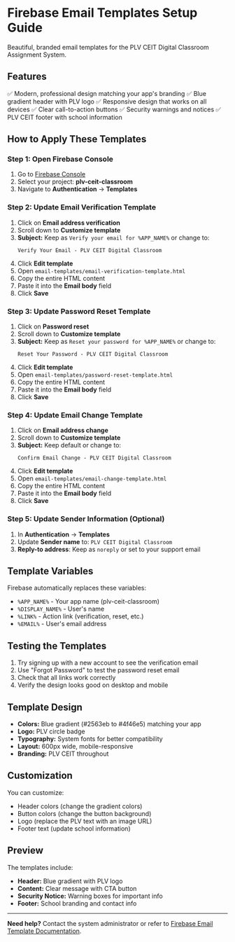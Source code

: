 # Firebase Email Templates Setup Guide

Beautiful, branded email templates for the PLV CEIT Digital Classroom Assignment System.

## Features

✅ Modern, professional design matching your app's branding
✅ Blue gradient header with PLV logo
✅ Responsive design that works on all devices
✅ Clear call-to-action buttons
✅ Security warnings and notices
✅ PLV CEIT footer with school information

## How to Apply These Templates

### Step 1: Open Firebase Console

1. Go to [Firebase Console](https://console.firebase.google.com/)
2. Select your project: **plv-ceit-classroom**
3. Navigate to **Authentication** → **Templates**

### Step 2: Update Email Verification Template

1. Click on **Email address verification**
2. Scroll down to **Customize template**
3. **Subject:** Keep as `Verify your email for %APP_NAME%` or change to:
   ```
   Verify Your Email - PLV CEIT Digital Classroom
   ```
4. Click **Edit template**
5. Open `email-templates/email-verification-template.html`
6. Copy the entire HTML content
7. Paste it into the **Email body** field
8. Click **Save**

### Step 3: Update Password Reset Template

1. Click on **Password reset**
2. Scroll down to **Customize template**
3. **Subject:** Keep as `Reset your password for %APP_NAME%` or change to:
   ```
   Reset Your Password - PLV CEIT Digital Classroom
   ```
4. Click **Edit template**
5. Open `email-templates/password-reset-template.html`
6. Copy the entire HTML content
7. Paste it into the **Email body** field
8. Click **Save**

### Step 4: Update Email Change Template

1. Click on **Email address change**
2. Scroll down to **Customize template**
3. **Subject:** Keep default or change to:
   ```
   Confirm Email Change - PLV CEIT Digital Classroom
   ```
4. Click **Edit template**
5. Open `email-templates/email-change-template.html`
6. Copy the entire HTML content
7. Paste it into the **Email body** field
8. Click **Save**

### Step 5: Update Sender Information (Optional)

1. In **Authentication** → **Templates**
2. Update **Sender name** to: `PLV CEIT Digital Classroom`
3. **Reply-to address**: Keep as `noreply` or set to your support email

## Template Variables

Firebase automatically replaces these variables:

- `%APP_NAME%` - Your app name (plv-ceit-classroom)
- `%DISPLAY_NAME%` - User's name
- `%LINK%` - Action link (verification, reset, etc.)
- `%EMAIL%` - User's email address

## Testing the Templates

1. Try signing up with a new account to see the verification email
2. Use "Forgot Password" to test the password reset email
3. Check that all links work correctly
4. Verify the design looks good on desktop and mobile

## Template Design

- **Colors:** Blue gradient (#2563eb to #4f46e5) matching your app
- **Logo:** PLV circle badge
- **Typography:** System fonts for better compatibility
- **Layout:** 600px wide, mobile-responsive
- **Branding:** PLV CEIT throughout

## Customization

You can customize:
- Header colors (change the gradient colors)
- Button colors (change the button background)
- Logo (replace the PLV text with an image URL)
- Footer text (update school information)

## Preview

The templates include:
- **Header:** Blue gradient with PLV logo
- **Content:** Clear message with CTA button
- **Security Notice:** Warning boxes for important info
- **Footer:** School branding and contact info

---

**Need help?** Contact the system administrator or refer to [Firebase Email Template Documentation](https://firebase.google.com/docs/auth/custom-email-handler).
